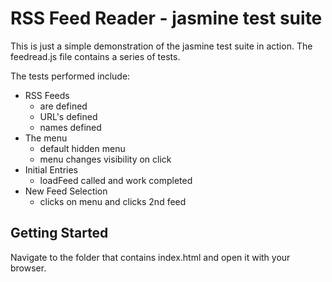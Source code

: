 # RSS Feed Reader - jasmine test suite

This is just a simple demonstration of the jasmine test suite in action.  The feedread.js file contains a series of tests.

The tests performed include:
* RSS Feeds
    * are defined
    * URL's defined
    * names defined
* The menu
    * default hidden menu
    * menu changes visibility on click
* Initial Entries
    * loadFeed called and work completed
* New Feed Selection
    * clicks on menu and clicks 2nd feed

## Getting Started

Navigate to the folder that contains index.html and open it with your browser.


